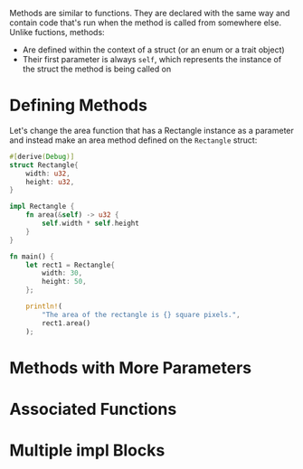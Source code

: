 Methods are similar to functions. They are declared with the same way and contain code that's run when the method is called from somewhere else. Unlike fuctions, methods:
* Are defined within the context of a struct (or an enum or a trait object)
* Their first parameter is always `self`, which represents the instance of the struct the method is being called on

# Defining Methods
Let's change the area function that has a Rectangle instance as a parameter and instead make an area method defined on the `Rectangle` struct:

```rust
#[derive(Debug)]
struct Rectangle{
    width: u32,
    height: u32,
}

impl Rectangle {
    fn area(&self) -> u32 {
        self.width * self.height
    }
}

fn main() {
    let rect1 = Rectangle{
        width: 30,
        height: 50,
    };

    println!(
        "The area of the rectangle is {} square pixels.",
        rect1.area()
    );
```




# Methods with More Parameters





# Associated Functions




# Multiple impl Blocks
